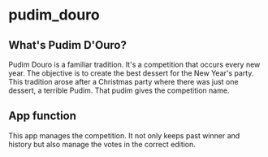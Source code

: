 # pudim_douro

## What's Pudim D'Ouro?

Pudim Douro is a familiar tradition. It's a competition that occurs every new year. The objective is to create the best dessert for the New Year's party.
This tradition arose after a Christmas party where there was just one dessert, a terrible Pudim. That pudim gives the competition name.

## App function

This app manages the competition. It not only keeps past winner and history but also manage the votes in the correct edition.